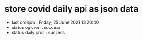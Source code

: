 # store covid daily api as json data

- last cronjob : Friday, 25 June 2021 13:20:40
- status og cron : success
- status daily cron : success
      
      